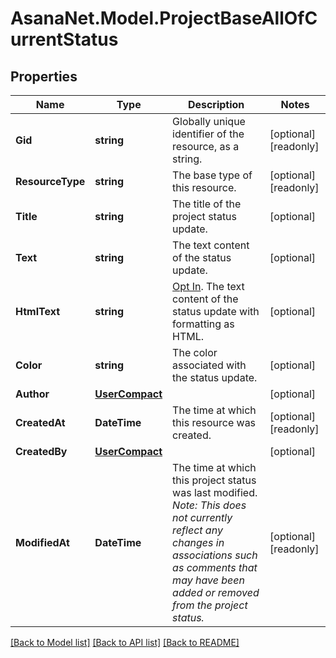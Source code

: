 # AsanaNet.Model.ProjectBaseAllOfCurrentStatus

## Properties

Name | Type | Description | Notes
------------ | ------------- | ------------- | -------------
**Gid** | **string** | Globally unique identifier of the resource, as a string. | [optional] [readonly] 
**ResourceType** | **string** | The base type of this resource. | [optional] [readonly] 
**Title** | **string** | The title of the project status update. | [optional] 
**Text** | **string** | The text content of the status update. | [optional] 
**HtmlText** | **string** | [Opt In](/docs/inputoutput-options). The text content of the status update with formatting as HTML. | [optional] 
**Color** | **string** | The color associated with the status update. | [optional] 
**Author** | [**UserCompact**](UserCompact.md) |  | [optional] 
**CreatedAt** | **DateTime** | The time at which this resource was created. | [optional] [readonly] 
**CreatedBy** | [**UserCompact**](UserCompact.md) |  | [optional] 
**ModifiedAt** | **DateTime** | The time at which this project status was last modified. *Note: This does not currently reflect any changes in associations such as comments that may have been added or removed from the project status.* | [optional] [readonly] 

[[Back to Model list]](../README.md#documentation-for-models) [[Back to API list]](../README.md#documentation-for-api-endpoints) [[Back to README]](../README.md)

